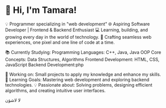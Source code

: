# 👋 Hi, I'm Tamara!
💡 Programmer specializing in "web development"
🌐 Aspiring Software Developer | Frontend & Backend Enthusiast
💻 Learning, building, and growing every day in the world of technology.
🌟 Crafting seamless web experiences, one pixel and one line of code at a time.

📚 Currently Studying:
Programming Languages: C++, Java, Java OOP
Core Concepts: Data Structures, Algorithms
Frontend Development: HTML, CSS, JavaScript
Backend Development:php

🔭 Working on: Small projects to apply my knowledge and enhance my skills.
🌱 Learning Goals: Mastering web development and exploring backend technologies.
💡 Passionate about: Solving problems, designing efficient algorithms, and creating intuitive user interfaces.




لا
لاشؤن



